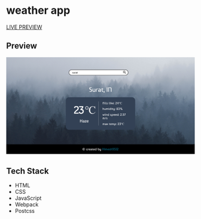 # weather app

[LIVE PREVIEW](https://himesh9512.github.io/sign-up-form)

## Preview

![Preview screenshot](https://github.com/Himesh9512/weather-app/blob/main/preview.png)

## Tech Stack

- HTML
- CSS
- JavaScript
- Webpack
- Postcss
